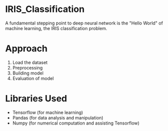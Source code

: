 # IRIS_Classification
A fundamental stepping point to deep neural network is the "Hello World" of machine learning, the IRIS classification problem. 

# Approach
1. Load the dataset
2. Preprocessing 
3. Building model
4. Evaluation of model

# Libraries Used
- Tensorflow (for machine learning)
- Pandas (for data analysis and manipulation)
- Numpy (for numerical computation and assisting Tensorflow)

